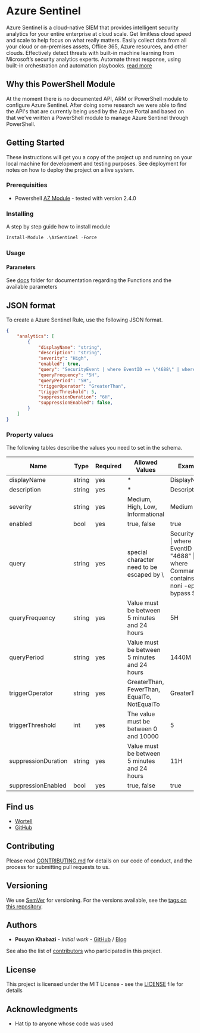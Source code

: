 # Azure Sentinel

Azure Sentinel is a cloud-native SIEM that provides intelligent security analytics for your entire enterprise at cloud scale. Get limitless cloud speed and scale to help focus on what really matters. Easily collect data from all your cloud or on-premises assets, Office 365, Azure resources, and other clouds. Effectively detect threats with built-in machine learning from Microsoft’s security analytics experts. Automate threat response, using built-in orchestration and automation playbooks. [read more](https://docs.microsoft.com/en-us/azure/sentinel/overview)

## Why this PowerShell Module

At the moment there is no documented API, ARM or PowerShell module to configure Azure Sentinel. After doing some research we were able to find the API's that are currently being used by the Azure Portal and based on that we've written a PowerShell module to manage Azure Sentinel through PowerShell.

## Getting Started

These instructions will get you a copy of the project up and running on your local machine for development and testing purposes. See deployment for notes on how to deploy the project on a live system.

### Prerequisities

* Powershell [AZ Module](https://www.powershellgallery.com/packages/Az) - tested with version 2.4.0

### Installing

A step by step guide how to install module

```PowerShell
Install-Module .\AzSentinel -Force
```

### Usage

#### Parameters

See [docs](https://github.com/wortell/AzSentinel/tree/master/docs) folder for documentation regarding the Functions and the available parameters

## JSON format

To create a Azure Sentinel Rule, use the following JSON format.

```JSON
{
    "analytics": [
        {
            "displayName": "string",
            "description": "string",
            "severity": "High",
            "enabled": true,
            "query": "SecurityEvent | where EventID == \"4688\" | where CommandLine contains \"-noni -ep bypass $\"",
            "queryFrequency": "5H",
            "queryPeriod": "5H",
            "triggerOperator": "GreaterThan",
            "triggerThreshold": 5,
            "suppressionDuration": "6H",
            "suppressionEnabled": false,
        }
    ]
}
```

### Property values

The following tables describe the values you need to set in the schema.

| Name                | Type   | Required | Allowed Values                               | Example                                                                                           |
| ------------------- | ------ | -------- | -------------------------------------------- | ------------------------------------------------------------------------------------------------- |
| displayName         | string | yes      | *                                            | DisplayName                                                                                       |
| description         | string | yes      | *                                            | Description                                                                                       |
| severity            | string | yes      | Medium, High, Low, Informational             | Medium                                                                                            |
| enabled             | bool   | yes      | true, false                                  | true                                                                                              |
| query               | string | yes      | special character need to be escaped by \    | SecurityEvent \| where EventID == \"4688\" \| where CommandLine contains \\"-noni -ep bypass $\\" |
| queryFrequency      | string | yes      | Value must be between 5 minutes and 24 hours | 5H                                                                                                |
| queryPeriod         | string | yes      | Value must be between 5 minutes and 24 hours | 1440M                                                                                             |
| triggerOperator     | string | yes      | GreaterThan, FewerThan, EqualTo, NotEqualTo  | GreaterThan                                                                                       |
| triggerThreshold    | int    | yes      | The value must be between 0 and 10000        | 5                                                                                                 |
| suppressionDuration | string | yes      | Value must be between 5 minutes and 24 hours | 11H                                                                                               |
| suppressionEnabled  | bool   | yes      | true, false                                  | true                                                                                              |

## Find us

* [Wortell](https://security.wortell.nl/)
* [GitHub](https://github.com/wortell/AZSentinel)

## Contributing

Please read [CONTRIBUTING.md](CONTRIBUTING.md) for details on our code of conduct, and the process for submitting pull requests to us.

## Versioning

We use [SemVer](http://semver.org/) for versioning. For the versions available, see the [tags on this repository](https://github.com/wortell/AzSentinel/tags).

## Authors

* **Pouyan Khabazi** - *Initial work* - [GitHub](https://github.com/pkhabazi) / [Blog](https://pkm-technology.com)

See also the list of [contributors](https://github.com/wortell/AzSentinel/contributors) who participated in this project.

## License

This project is licensed under the MIT License - see the [LICENSE](LICENSE) file for details

## Acknowledgments

* Hat tip to anyone whose code was used
